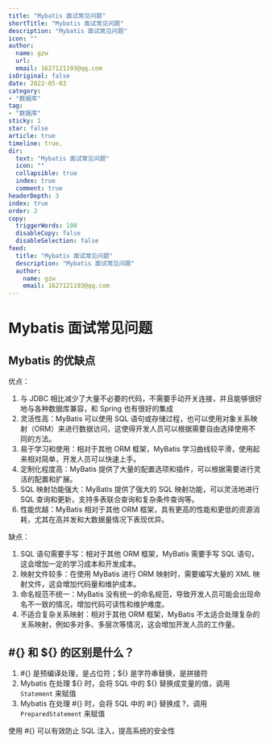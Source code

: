 ```yaml
---
title: "Mybatis 面试常见问题"
shortTitle: "Mybatis 面试常见问题"
description: "Mybatis 面试常见问题"
icon: ""
author: 
  name: gzw
  url: 
  email: 1627121193@qq.com
isOriginal: false
date: 2022-05-03
category: 
- "数据库"
tag:
- "数据库"
sticky: 1
star: false
article: true
timeline: true,
dir:
  text: "Mybatis 面试常见问题"
  icon: ""
  collapsible: true
  index: true
  comment: true
headerDepth: 3
index: true
order: 2
copy:
  triggerWords: 100
  disableCopy: false
  disableSelection: false
feed:
  title: "Mybatis 面试常见问题"
  description: "Mybatis 面试常见问题"
  author:
    name: gzw
    email: 1627121193@qq.com
---
```





# Mybatis 面试常见问题

## Mybatis 的优缺点

优点：

1. 与 JDBC 相比减少了大量不必要的代码，不需要手动开关连接，并且能够很好地与各种数据库兼容，和 Spring 也有很好的集成
2. 灵活性高：MyBatis 可以使用 SQL 语句或存储过程，也可以使用对象关系映射（ORM）来进行数据访问，这使得开发人员可以根据需要自由选择使用不同的方法。
3. 易于学习和使用：相对于其他 ORM 框架，MyBatis 学习曲线较平滑，使用起来相对简单，开发人员可以快速上手。
4. 定制化程度高：MyBatis 提供了大量的配置选项和插件，可以根据需要进行灵活的配置和扩展。
5. SQL 映射功能强大：MyBatis 提供了强大的 SQL 映射功能，可以灵活地进行 SQL 查询和更新，支持多表联合查询和复杂条件查询等。
6. 性能优越：MyBatis 相对于其他 ORM 框架，具有更高的性能和更低的资源消耗，尤其在高并发和大数据量情况下表现优异。

缺点：

1. SQL 语句需要手写：相对于其他 ORM 框架，MyBatis 需要手写 SQL 语句，这会增加一定的学习成本和开发成本。
2. 映射文件较多：在使用 MyBatis 进行 ORM 映射时，需要编写大量的 XML 映射文件，这会增加代码量和维护成本。
3. 命名规范不统一：MyBatis 没有统一的命名规范，导致开发人员可能会出现命名不一致的情况，增加代码可读性和维护难度。
4. 不适合复杂关系映射：相对于其他 ORM 框架，MyBatis 不太适合处理复杂的关系映射，例如多对多、多层次等情况，这会增加开发人员的工作量。





## #{} 和 ${} 的区别是什么？

1. #{} 是预编译处理，是占位符；${} 是字符串替换，是拼接符
2. Mybatis 在处理 \${} 时，会将 SQL 中的 \${} 替换成变量的值，调用 `Statement` 来赋值
3. Mybatis 在处理 \#{} 时，会将 SQL 中的 \#{} 替换成 ?，调用 `PreparedStatement` 来赋值

使用 #{} 可以有效防止 SQL 注入，提高系统的安全性



